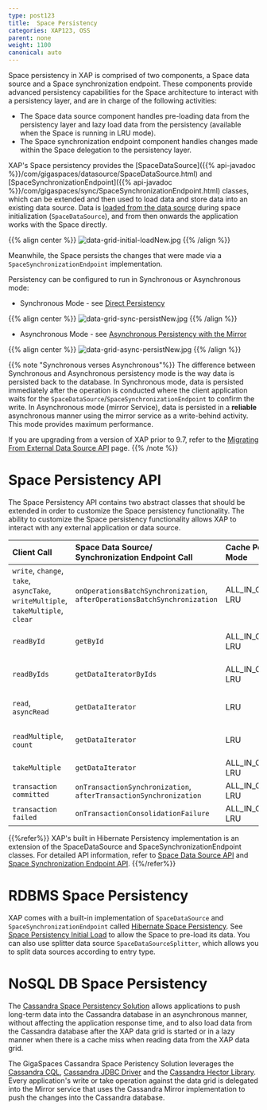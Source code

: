 ```yaml
---
type: post123
title:  Space Persistency
categories: XAP123, OSS
parent: none
weight: 1100
canonical: auto
---
```




Space persistency in XAP is comprised of two components, a Space data source and a Space synchronization endpoint. These components provide advanced persistency capabilities for the Space architecture to interact with a persistency layer, and are in charge of the following activities:

- The Space data source component handles pre-loading data from the persistency layer and lazy load data from the persistency (available when the Space is running in LRU mode).
- The Space synchronization endpoint component handles changes made within the Space delegation to the persistency layer.


XAP's Space persistency provides the [SpaceDataSource]({{% api-javadoc %}}/com/gigaspaces/datasource/SpaceDataSource.html) and [SpaceSynchronizationEndpoint]({{% api-javadoc %}}/com/gigaspaces/sync/SpaceSynchronizationEndpoint.html) classes, which can be extended and then used to load data and store data into an existing data source. Data is [loaded from the data source](./space-persistency-initial-load.html) during space initialization (`SpaceDataSource`), and from then onwards the application works with the Space directly.

{{% align center %}}
![data-grid-initial-loadNew.jpg](/attachment_files/data-grid-initial-loadNew.jpg)
{{% /align %}}

Meanwhile, the Space persists the changes that were made via a `SpaceSynchronizationEndpoint` implementation.

Persistency can be configured to run in Synchronous or Asynchronous mode:

- Synchronous Mode - see [Direct Persistency](./direct-persistency.html)

{{% align center %}}
![data-grid-sync-persistNew.jpg](/attachment_files/data-grid-sync-persistNew.jpg)
{{% /align %}}

- Asynchronous Mode - see  [Asynchronous Persistency with the Mirror](./asynchronous-persistency-with-the-mirror.html)

{{% align center %}}
![data-grid-async-persistNew.jpg](/attachment_files/data-grid-async-persistNew.jpg)
{{% /align %}}

{{% note "Synchronous verses Asynchronous"%}}
The difference between Synchronous and Asynchronous persistency mode is the way data is persisted back to the database. In Synchronous mode, data is persisted immediately after the operation is conducted where the client application waits for the `SpaceDataSource`/`SpaceSynchronizationEndpoint` to confirm the write. In Asynchronous mode (mirror Service), data is persisted in a **reliable** asynchronous manner using the mirror service as a write-behind activity. This mode provides maximum performance.

If you are upgrading from a version of XAP prior to 9.7, refer to the [Migrating From External Data Source API](./migrating-from-external-data-source-api.html) page.
{{% /note %}}

# Space Persistency API

The Space Persistency API contains two abstract classes that should be extended in order to customize the Space persistency functionality.
The ability to customize the Space persistency functionality allows XAP to interact with any external application or data source.



| Client Call | Space Data Source/<br>Synchronization Endpoint Call| Cache Policy Mode|EDS Usage Mode|
|:------------|:-----------------------------------------------|:-----------------|:-------------|
|`write`, `change`, `take`, `asyncTake`, `writeMultiple`, `takeMultiple`, `clear`|`onOperationsBatchSynchronization`, `afterOperationsBatchSynchronization`|ALL_IN_CACHE, LRU|read-write|
|`readById`|`getById`|ALL_IN_CACHE, LRU|read-write,read-only|
|`readByIds`|`getDataIteratorByIds`|ALL_IN_CACHE, LRU|read-write,read-only|
|`read`, `asyncRead`|`getDataIterator`|LRU|read-write,read-only|
|`readMultiple`, `count`|`getDataIterator`|LRU|read-write,read-only|
|`takeMultiple`|`getDataIterator`|ALL_IN_CACHE, LRU|read-write|
|`transaction committed`|`onTransactionSynchronization`, `afterTransactionSynchronization`|ALL_IN_CACHE, LRU|read-write|
|`transaction failed`|`onTransactionConsolidationFailure`|ALL_IN_CACHE, LRU|read-write|


{{%refer%}}
XAP's built in Hibernate Persistency implementation is an extension of the SpaceDataSource and SpaceSynchronizationEndpoint classes. For detailed API information, refer to [Space Data Source API](./space-data-source-api.html) and [Space Synchronization Endpoint API](./space-synchronization-endpoint-api.html).
{{%/refer%}}

# RDBMS Space Persistency

XAP comes with a built-in implementation of `SpaceDataSource` and `SpaceSynchronizationEndpoint` called [Hibernate Space Persistency](./hibernate-space-persistency.html). See [Space Persistency Initial Load](./space-persistency-initial-load.html) to allow the Space to pre-load its data. You can also use splitter data source `SpaceDataSourceSplitter`, which allows you to split data sources according to entry type.

# NoSQL DB Space Persistency

The [Cassandra Space Persistency Solution](./cassandra-space-persistency.html) allows applications to push  long-term data into the Cassandra database in an asynchronous manner, without affecting the application response time, and to also load data from the Cassandra database after the XAP data grid is started or in a lazy manner when there is a cache miss when reading data from the XAP data grid.

The GigaSpaces Cassandra Space Peristency Solution leverages the [Cassandra CQL](http://www.datastax.com/docs/0.8/dml/using_cql), [Cassandra JDBC Driver](http://code.google.com/a/apache-extras.org/p/cassandra-jdbc) and the [Cassandra Hector Library](http://hector-client.github.com/hector/build/html/index.html). Every application's write or take operation against the data grid is delegated into the Mirror service that uses the Cassandra Mirror implementation to push the changes into the Cassandra database.
